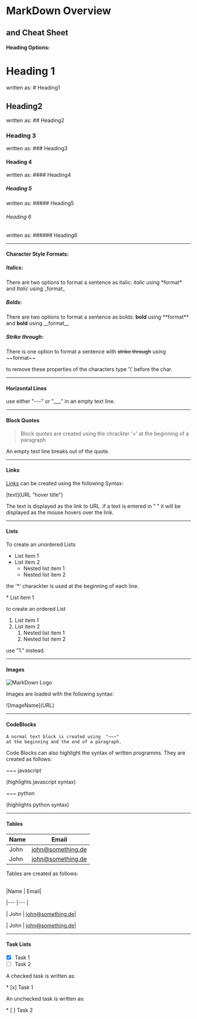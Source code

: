 # MarkDown Overview
and Cheat Sheet
---

#### Heading Options:
# Heading 1
written as: \# Heading1
## Heading2
written as: \## Heading2
### Heading 3
written as: \### Heading3
#### Heading 4
written as: \#### Heading4
##### Heading 5
written as: \##### Heading5
###### Heading 6
written as: \###### Heading6

---
#### Character Style Formats:

##### Italics:

There are two options to format a sentence as italic: *italic* using \*format* and
_Italic_ using \_format_

##### Bolds:

There are two options to format a sentence as bolds: **bold** using \*\*format** and
__bold__ using \_\_format__


##### Strike through:

There is one option to format a sentence with ~~strike through~~ using \~\~format~~

to remove these properties of the characters type '\\' before the char.

---
#### Horizontal Lines
use either "---" or "___" in an empty text line.

---
#### Block Quotes
> Block quotes are created using the chrackter '>' at the beginning of a paragraph

An empty text line breaks out of the quote.

---
#### Links
[Links](https://github.com/theMostCreativeUserName/LinuxAndC "Repository starting page") can be created using the following Syntax:

\[text](URL "hover title")

The text is displayed as the link to URL. if a text is entered in " " it will be displayed as the mouse hovers over the link.

---
#### Lists
To create an unordered Lists
* List item 1
* List item 2
    * Nested list item 1
    * Nested list item 2

the '*' charackter is used at the beginning of each line.

\* List item 1

to create an ordered List
1. List item 1
1. List item 2
    1. Nested list item 1
    1. Nested list item 2

use "1." instead.

---
#### Images
![MarkDown Logo](https://markdown-here.com/img/icon256.png)

Images are loaded with the following syntax:

\!\[ImageName](URL)

---
#### CodeBlocks
~~~
A normal text block is created using  "~~~"
at the beginning and the end of a paragraph.
~~~
Code Blocks can also highlight the syntax of written programms.
They are created as follows:

\~\~~ javascript

(highlights javascript syntax)

\~\~~ python

(highlights python syntax)

---
#### Tables
|Name | Email|
|---  |--- |
| John | john@something.de|
| John | john@something.de|

Tables are created as follows:

\
|Name | Email|

|---  |--- |

| John | john@something.de|

| John | john@something.de|

---
#### Task Lists

* [x] Task 1
* [ ] Task 2

A checked task is written as:

\* [x] Task 1

An unchecked task is written as:

\* [ ] Task 2
